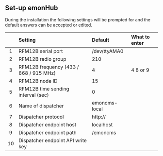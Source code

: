 ## **Set-up emonHub**

During the installation the following settings will be prompted for and the default answers can be accepted or edited.

|| Setting | Default | What to enter |
| :---: | :--- | :--- | :--- |
| 1 | RFM12B serial port | /dev/ttyAMA0 |  |
| 2 | RFM12B radio group | 210 |  |
| 3 | RFM12B frequency (433 / 868 / 915 MHz) | 4 | 4 8 or 9 |
| 4 | RFM12B node ID | 15 | |
| 5 | RFM12B time sending interval (sec) | 0 | | 
|6|Name of dispatcher|emoncms-local|
|7|Dispatcher protocol|http://||
|8|Dispatcher endpoint host|localhost||
|9|Dispatcher endpoint path|/emoncms||
|10|Dispatcher endpoint API write key|||
